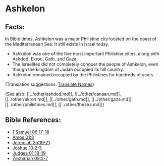 # Ashkelon #

## Facts: ##

In Bible times, Ashkelon was a major Philistine city located on the coast of the Mediterranean Sea. It still exists in Israel today.

* Ashkelon was one of the five most important Philistine cities, along with Ashdod, Ekron, Gath, and Gaza.
* The Israelites did not completely conquer the people of Ashkelon, even though the kingdom of Judah occupied its hill country.
* Ashkelon remained occupied by the Philistines for hundreds of years.

(Translation suggestions: [Translate Names](en/ta-vol1/translate/man/translate-names))

(See also: [[../other/ashdod.md]], [[../other/canaan.md]], [[../other/ekron.md]], [[../other/gath.md]], [[../other/gaza.md]], [[../other/philistines.md]], [[../other/thesea.md]])

## Bible References: ##

* [1 Samuel 06:17-18](en/tn/1sa/help/06/17)
* [Amos 01:8](en/tn/amo/help/01/08)
* [Jeremiah 25:19-21](en/tn/jer/help/25/19)
* [Joshua 13:2-3](en/tn/jos/help/13/02)
* [Judges 01:18-19](en/tn/jdg/help/01/18)
* [Zechariah 09:5-7](en/tn/zec/help/09/05)